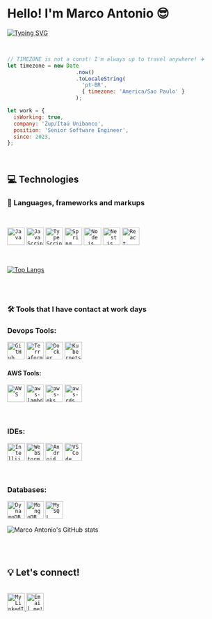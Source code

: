 # Hello! I'm Marco Antonio 😎

[![Typing SVG](https://readme-typing-svg.demolab.com?font=Fira+Code&duration=2000&pause=1000&center=true&multiline=true&random=false&width=435&lines=26+years+old;Software+Engineer)](https://git.io/typing-svg)

<br/>

```js
// TIMEZONE is not a const! I'm always up to travel anywhere! ✈️
let timezone = new Date
                      .now()
                      .toLocaleString(
                        'pt-BR', 
                        { timezone: 'America/Sao Paulo' }
                      );

let work = {
  isWorking: true,
  company: 'Zup/Itaú Unibanco',
  position: 'Senior Software Engineer',
  since: 2023,
};

```

<br/>

## 💻 Technologies
### 💬 Languages, frameworks and markups
 
<br/>

<code><img src="https://www.svgrepo.com/show/303654/java-logo.svg" width="40px" alt="Java" title="Java" /></code>
<code><img src="https://www.svgrepo.com/show/355081/js.svg" width="40px" alt="JavaScript" title="JavaScript" /></code>
<code><img src="https://www.svgrepo.com/show/303600/typescript-logo.svg" width="40px" alt="TypeScript" title="TypeScript" /></code>
<code><img src="https://www.svgrepo.com/show/354379/spring.svg" width="40px" alt="Spring" title="Spring" /></code>
<code><img src="https://www.svgrepo.com/show/378837/node.svg" width="40px" alt="Node.js" title="Node.js" /></code>
<code><img src="https://www.svgrepo.com/show/373863/nest-middleware-js.svg" width="40px" alt="Nest.js" title="Nest.js" /></code>
<code><img src="https://www.svgrepo.com/show/355190/reactjs.svg" width="40px" alt="React Native" title="React Native" /></code>

<br/>

[![Top Langs](https://github-readme-stats.vercel.app/api/top-langs/?username=marcobacelo&layout=pie)](https://github.com/marcobacelo/github-readme-stats)

<br/><br/>

### 🛠 Tools that I have contact at work days

### Devops Tools:
<code><img src="https://assets-global.website-files.com/6203daf47137054c031fa0e6/63306942721a28becf0ded7a_github-actions.svg" width="40px" alt="GitHub Actions" title="GitHub Actions" /></code>
<code><img src="https://www.svgrepo.com/show/448253/terraform.svg" width="40px" alt="Terraform" title="Terraform" /></code>
<code><img src="https://www.svgrepo.com/show/331370/docker.svg" width="40px" alt="Docker" title="Docker" /></code>
<code><img src="https://www.svgrepo.com/show/448233/kubernetes.svg" width="40px" alt="Kubernets" title="Kubernets" /></code>

#### AWS Tools:
<code><img src="https://www.svgrepo.com/show/353443/aws.svg" width="40px" alt="AWS" title="AWS" /></code>
<code><img src="https://www.svgrepo.com/show/448267/aws-lambda.svg" width="40px" alt="aws-lambdas" title="AWS Lambdas" /></code>
<code><img src="https://www.svgrepo.com/show/448262/amazon-eks.svg" width="40px" alt="aws-eks" title="AWS EKS" /></code>
<code><img src="https://www.svgrepo.com/show/353458/aws-rds.svg" width="40px" alt="aws-rds" title="AWS RDS" /></code>

<br/>

### IDEs:
<code><img src="https://www.svgrepo.com/show/353906/intellij-idea.svg" width="40px" alt="Intellij Idea" title="Intellij Idea" /></code>
<code><img src="https://www.svgrepo.com/show/354555/webstorm.svg" width="40px" alt="WebStorm" title="WebStorm" /></code>
<code><img src="https://upload.wikimedia.org/wikipedia/commons/c/c1/Android_Studio_icon_%282023%29.svg" width="40px" alt="Android Studio" title="Android Studio" /></code>
<code><img src="https://www.svgrepo.com/show/374171/vscode.svg" width="40px" alt="VS Code" title="VS Code" /></code>

<br/>

### Databases:
<code><img src="https://www.svgrepo.com/show/353450/aws-dynamodb.svg" width="40px" alt="DynamoDB" title="DynamoDB" /></code>
<code><img src="https://www.svgrepo.com/show/373845/mongo.svg" width="40px" alt="MongoDB" title="MongoDB" /></code>
<code><img src="https://www.svgrepo.com/show/303251/mysql-logo.svg" width="40px" alt="MySQL" title="MySQL" /></code>

![Marco Antonio's GitHub stats](https://github-readme-stats.vercel.app/api?username=marcobacelo&hide=stars,issues&count_private=true&show_icons=true&theme=dark)

<br/><br/>

## 💡 Let's connect!

<br/>

<a href="https://www.linkedin.com/in/marco-bacelo-863339144/" target="_blank">
  <code><img width="40px" src="https://www.svgrepo.com/show/75820/linkedin.svg" alt="My LinkedIn profile" /></code>
</a>
<a href="mailto:marcobacelo90@gmail.com">
  <code><img width="40px" src="https://www.svgrepo.com/show/349378/gmail.svg" alt="Email me!" /></code>
</a>

<br/><br/><br/>
